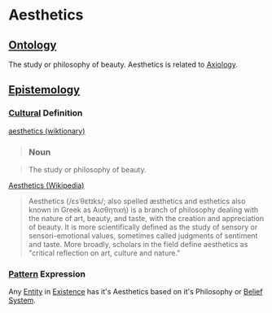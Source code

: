 # Aesthetics

## [Ontology](./ontology.md)

The study or philosophy of beauty. Aesthetics is related to [Axiology](./axiology.md).

## [Epistemology](./epistemology.md)

### [Cultural](./culture.md) Definition

<a href="http://en.wiktionary.org/wiki/aesthetics" target="_blank">aesthetics (wiktionary)</a>

> ### Noun

> The study or philosophy of beauty.

<a href="http://en.wikipedia.org/wiki/Aesthetics" target="_blank">Aesthetics (Wikipedia)</a>

> Aesthetics (/ɛsˈθɛtɪks/; also spelled æsthetics and esthetics also known in Greek as Αισθητική) is a branch of philosophy dealing with the nature of art, beauty, and taste, with the creation and appreciation of beauty. It is more scientifically defined as the study of sensory or sensori-emotional values, sometimes called judgments of sentiment and taste. More broadly, scholars in the field define aesthetics as "critical reflection on art, culture and nature."

### [Pattern](./pattern.md) Expression

Any [Entity](./entity.md) in [Existence](./existence.md) has it's Aesthetics based on it's Philosophy or [Belief System](./belief-system.md).
